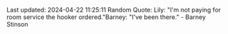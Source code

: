 Last updated: 2024-04-22 11:25:11
Random Quote: Lily: "I'm not paying for room service the hooker ordered."Barney: "I've been there." - Barney Stinson